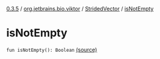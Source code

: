 [0.3.5](../../index.md) / [org.jetbrains.bio.viktor](../index.md) / [StridedVector](index.md) / [isNotEmpty](.)

# isNotEmpty

`fun isNotEmpty(): Boolean` [(source)](https://github.com/JetBrains-Research/viktor/blob/0.3.5/src/main/kotlin/org/jetbrains/bio/viktor/StridedVector.kt#L426)